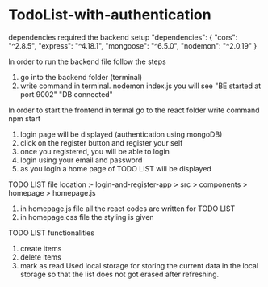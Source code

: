 # TodoList-with-authentication

dependencies required the backend setup
"dependencies": {
        "cors": "^2.8.5",
        "express": "^4.18.1",
        "mongoose": "^6.5.0",
        "nodemon": "^2.0.19"
      }

In order to run the backend file
follow the steps
   1. go into the backend folder  (terminal)
   2. write command in terminal.   nodemon index.js
  you will see "BE started at port 9002"
                "DB connected"

In order to start the frontend
in termal go to the react folder
    write command npm start

  1. login page will be displayed      (authentication using mongoDB)
  2. click on the register button and register your self
  3. once you registered, you will be able to login
  4. login using your email and password
  5. as you login a home page of TODO LIST will be displayed

TODO LIST
file location :- login-and-register-app > src > components > homepage > homepage.js
  1. in homepage.js file all the react codes are written for TODO LIST
  2. in homepage.css file the styling is given

TODO LIST functionalities
   1. create items
   2. delete items
   3. mark as read
Used local storage for storing the current data in the local storage so that the list does not got erased after refreshing.

  
   
